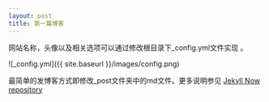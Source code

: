 ```yaml
---
layout: post
title: 第一篇博客
---
```


网站名称，头像以及相关选项可以通过修改根目录下_config.yml文件实现 。

![_config.yml]({{ site.baseurl }}/images/config.png)

最简单的发博客方式即修改\_post文件夹中的md文件。更多说明参见 [Jekyll Now repository](https://github.com/barryclark/jekyll-now) 
